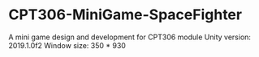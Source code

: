 # CPT306-MiniGame-SpaceFighter
A mini game design and development for CPT306 module
Unity version: 2019.1.0f2
Window size: 350 * 930
